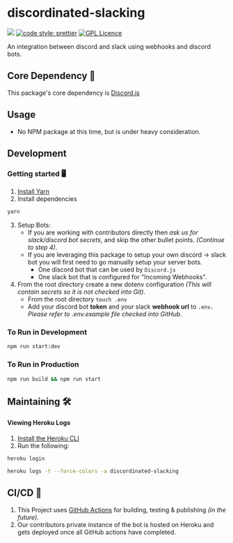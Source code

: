 # discordinated-slacking

![](https://github.com/jimboslicethat/discordinated-slacking/workflows/Build%20Test%20&%20Publish/badge.svg)
[![code style: prettier](https://img.shields.io/badge/code_style-prettier-ff69b4.svg?style=flat-square)](https://github.com/prettier/prettier)
[![GPL Licence](https://badges.frapsoft.com/os/gpl/gpl.png?v=102)](https://opensource.org/licenses/GPL-3.0/)

An integration between discord and slack using webhooks and discord bots.

## Core Dependency 🤖

This package's core dependency is [Discord.js](https://discordjs.guide/)

## Usage
- No NPM package at this time, but is under heavy consideration.

## Development

### Getting started 🖥
1. [Install Yarn](https://yarnpkg.com/getting-started)
2. Install dependencies
```sh
yarn
```
3. Setup Bots:
   - If you are working with contributors directly then _ask us for slack/discord bot secrets_, and skip the other bullet points. _(Continue to step 4)_.
   - If you are leveraging this package to setup your own discord -> slack bot you will first need to go manually setup your server bots.
       - One discord bot that can be used by `Discord.js`
       - One slack bot that is configured for "Incoming Webhooks".
4. From the root directory create a new dotenv configuration _(This will contain secrets so it is not checked into Git)_.
    - From the root directory `touch .env`
    - Add your discord bot **token** and your slack **webhook url** to `.env.` _Please refer to .env.example file checked into GitHub_.

### To Run in Development

```sh
npm run start:dev
```

### To Run in Production

```sh
npm run build && npm run start
```

## Maintaining 🛠

#### Viewing Heroku Logs

1. [Install the Heroku CLI](https://devcenter.heroku.com/articles/heroku-cli#download-and-install)
2. Run the following:

```sh
heroku login
```

```sh
heroku logs -t --force-colors -a discordinated-slacking
```

## CI/CD 🚀

1. This Project uses [GitHub Actions](https://help.github.com/en/actions) for building, testing & publishing _(in the future)_.
1. Our contributors private instance of the bot is hosted on Heroku and gets deployed once all GitHub actions have completed.
